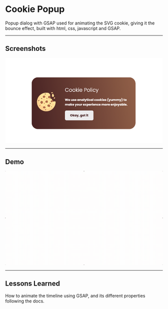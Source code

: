 # Cookie Popup

Popup dialog with GSAP used for animating the SVG cookie, giving it the bounce effect, built with html, css, javascript and GSAP.

---

## Screenshots

![App Screenshot](/assets/screenshot.png)

---

## Demo

![Site Demo](/assets/appPreview.gif)

---

## Lessons Learned

How to animate the timeline using GSAP, and its different properties following the docs.
